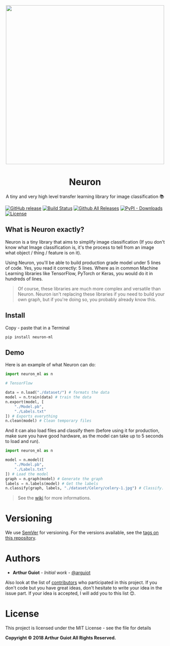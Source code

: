 <div align="center">
	<img width="500" height="500" src="https://raw.githubusercontent.com/arguiot/Neuron/master/assets/Neuron.png"/>
	<h1>Neuron</h1>
	A tiny and very high level transfer learning library for image classification 📚
</div>

[![GitHub release](https://img.shields.io/github/release/arguiot/Neuron.svg)](https://github.com/arguiot/Neuron/releases)
[![Build Status](https://travis-ci.org/arguiot/Neuron.svg?branch=master)](https://travis-ci.org/arguiot/Neuron)
[![Github All Releases](https://img.shields.io/github/downloads/arguiot/Neuron/total.svg)](https://github.com/arguiot/Neuron/)
[![PyPI - Downloads](https://img.shields.io/pypi/dm/neuron-ml.svg)](https://pypi.org/project/neuron-ml/)
[![License](https://img.shields.io/github/license/arguiot/Neuron.svg)](LICENSE)

## What is Neuron exactly?

Neuron is a tiny library that aims to simplify image classification (If you don't know what Image classification is, it's the process to tell from an image what object / thing / feature is on it).

Using Neuron, you'll be able to build production grade model under 5 lines of code. Yes, you read it correctly: 5 lines. Where as in common Machine Learning libraries like TensorFlow, PyTorch or Keras, you would do it in hundreds of lines.

> Of course, these libraries are much more complex and versatile than Neuron. Neuron isn't replacing these libraries if you need to build your own graph, but if you're doing so, you probably already know this.

## Install
Copy - paste that in a Terminal
```
pip install neuron-ml
```
## Demo
Here is an example of what Neuron can do:
```py
import neuron_ml as n

# TensorFlow

data = n.load("./dataset/") # formats the data
model = n.train(data) # train the data
n.export(model, [
	"./Model.pb",
	"./Labels.txt"
]) # Exports everything
n.clean(model) # Clean temporary files
```

And it can also load files and classify them (before using it for production, make sure you have good hardware, as the model can take up to 5 seconds to load and run).

```py
import neuron_ml as n

model = n.model([
	"./Model.pb",
	"./Labels.txt"
]) # Load the model
graph = n.graph(model) # Generate the graph
labels = n.labels(model) # Get the labels
n.classify(graph, labels, "./dataset/Celery/celery-1.jpg") # Classify. Will return a result object
```

> See the [wiki](https://github.com/arguiot/Neuron/wiki) for more informations.

# Versioning

We use [SemVer](http://semver.org/) for versioning. For the versions available, see the [tags on this repository](https://github.com/arguiot/Neuron/tags).

# Authors

- **Arthur Guiot** - _Initial work_ - [@arguiot](https://github.com/arguiot)

Also look at the list of [contributors](https://github.com/arguiot/Neuron/contributors) who participated in this project. If you don't code but you have great ideas, don't hesitate to write your idea in the issue part. If your idea is accepted, I will add you to this list 😊.

# License

This project is licensed under the MIT License - see the <LICENSE> file for details

__Copyright © 2018 Arthur Guiot All Rights Reserved.__
